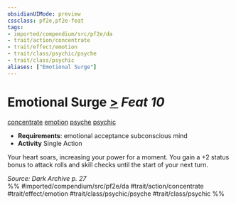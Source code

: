 ```yaml
---
obsidianUIMode: preview
cssclass: pf2e,pf2e-feat
tags:
- imported/compendium/src/pf2e/da
- trait/action/concentrate
- trait/effect/emotion
- trait/class/psychic/psyche
- trait/class/psychic
aliases: ["Emotional Surge"]
---
```

# Emotional Surge  [>](chapter-9-playing-the-game.md#Actions "Single Action") *Feat 10*  
[concentrate](concentrate.md)  [emotion](emotion.md)  [psyche](psyche-da.md)  [psychic](rules/traits/psychic-da.md)  

- **Requirements**: emotional acceptance subconscious mind
- **Activity** Single Action

Your heart soars, increasing your power for a moment. You gain a +2 status bonus to attack rolls and skill checks until the start of your next turn.

*Source: Dark Archive p. 27*  
%% #imported/compendium/src/pf2e/da #trait/action/concentrate #trait/effect/emotion #trait/class/psychic/psyche #trait/class/psychic %%
